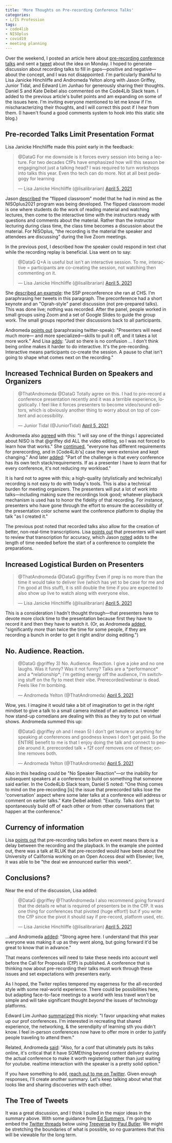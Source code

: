```yaml
---
title: 'More Thoughts on Pre-recording Conference Talks'
categories:
- L/IS Profession
tags:
- code4lib
- NISOplus
- covid19
- meeting planning
---
```

Over the weekend, I posted an article here about [pre-recording conference talks](https://dltj.org/article/pre-recording-conference-talks) and sent a [tweet](https://twitter.com/DataG/status/1379033577392898048) about the idea on Monday.
I hoped to generate discussion about recording talks to fill in gaps—positive and negative—about the concept, and I was not disappointed.
I'm particularly thankful to Lisa Janicke Hinchliffe and Andromeda Yelton along with Jason Griffey, Junior Tidal, and Edward Lim Junhao for generously sharing their thoughts.
Daniel S and Kate Deibel also commented on the Code4Lib Slack team.
I added to the previous article's bullet points and am expanding on some of the issues here.
I'm inviting everyone mentioned to let me know if I'm mischaracterizing their thoughts, and I will correct this post if I hear from them.
(I haven't found a good comments system to hook into this static site blog.)

## Pre-recorded Talks Limit Presentation Format

Lisa Janicke Hinchliffe made this point early in the feedback:
<blockquote class="twitter-tweet"><p lang="en" dir="ltr">@DataG For me downside is it forces every session into being a lecture. For two decades CfPs have emphasized how will this season be engaging/not just a talking head? I was required to turn workshops into talks this year. Even tho tech can do more. Not at all best pedagogy for learning</p>&mdash; Lisa Janicke Hinchliffe (@lisalibrarian) <a href="https://twitter.com/lisalibrarian/status/1379060316634497025?ref_src=twsrc%5Etfw">April 5, 2021</a></blockquote> 

Jason [described](https://twitter.com/griffey/status/1379062462755053568) the "flipped classroom" model that he had in mind as the NISOplus2021 program was being developed.
The flipped classroom model is one where students do the work of reading material and watching lectures, then come to the interactive time with the instructors ready with questions and comments about the material.
Rather than the instructor lecturing during class time, the class time becomes a discussion about the material.
For NISOplus, "the recording is the material the speaker and attendees are discussing" during the live Zoom meetings.

In the previous post, I described how the speaker could respond in text chat while the recording replay is beneficial.
Lisa went on to say:
<blockquote class="twitter-tweet"><p lang="en" dir="ltr">@DataG Q+A is useful but isn't an interactive session. To me, interactive = participants are co-creating the session,  not watching then commenting on it.</p>&mdash; Lisa Janicke Hinchliffe (@lisalibrarian) <a href="https://twitter.com/lisalibrarian/status/1379063215313854465?ref_src=twsrc%5Etfw">April 5, 2021</a></blockquote> 

She [described an example](https://twitter.com/lisalibrarian/status/1379065709687402497): the SSP preconference she ran at CHS.  I'm paraphrasing her tweets in this paragraph.
The preconference had a short keynote and an "Oprah-style" panel discussion (not pre-prepared talks).
This was done live; nothing was recorded.
After the panel, people worked in small groups using Zoom and a set of Google Slides to guide the group work.
The small groups reported their discussions back to all participants.

Andromeda [points out](https://twitter.com/ThatAndromeda/status/1379070103141122048) (paraphrasing twitter-speak): "Presenters will need much more— and more specialized—skills to pull it off, and it takes a lot more work."
And Lisa [adds](https://twitter.com/lisalibrarian/status/1379071138383462404): "Just so there is no confusion ... I don't think being online makes it harder to do interactive. It's the pre-recording. Interactive means participants co-create the session. A pause to chat isn't going to shape what comes next on the recording."

## Increased Technical Burden on Speakers and Organizers

<blockquote class="twitter-tweet"><p lang="en" dir="ltr">@ThatAndromeda @DataG Totally agree on this. I had to pre-record a conference presentation recently and it was a terrible experience, logistically. I feel like it forces presenters to become video/sound editors, which is obviously another thing to worry about on top of content and accessibility.</p>&mdash; Junior Tidal (@JuniorTidal) <a href="https://twitter.com/JuniorTidal/status/1379075950617452547?ref_src=twsrc%5Etfw">April 5, 2021</a></blockquote> 

Andromeda also [agreed](https://twitter.com/ThatAndromeda/status/1379065758727217153) with this: "I will say one of the things I appreciated about NISO is that @griffey did ALL the video editing, so I was not forced to learn how that works."
She [continued](https://twitter.com/ThatAndromeda/status/1379067719019073537), "everyone has different requirements for prerecording, and in [Code4Lib's] case they were extensive and kept changing."
And later [added](https://twitter.com/ThatAndromeda/status/1379072014040842240): "Part of the challenge is that every conference has its own tech stack/requirements. If as a presenter I have to *learn* that for every conference, it's not reducing my workload."

It is hard not to agree with this; a high-quality (stylistically and technically) recording is not easy to do with today's tools.
This is also a technical burden for meeting organizers.
The presenters will put a lot of work into talks—including making sure the recordings look good; whatever playback mechanism is used has to honor the fidelity of that recording.
For instance, presenters who have gone through the effort to ensure the accessibility of the presentation color scheme want the conference platform to display the talk "as I created it."

The previous post noted that recorded talks also allow for the creation of better, non-real-time transcriptions.
Lisa [points out](https://twitter.com/lisalibrarian/status/1379075784565010436) that presenters will want to review that transcription for accuracy, which Jason [noted](https://twitter.com/griffey/status/1379088189483257859) adds to the length of time needed before the start of a conference to complete the preparations.

## Increased Logistical Burden on Presenters
<blockquote class="twitter-tweet"><p lang="en" dir="ltr">@ThatAndromeda @DataG @griffey Even if prep is no more than the time it would take to deliver live (which has yet to be case for me and I'm good at this stuff), it is still double the time if you are expected to also show up live to watch along with everyone else.</p>&mdash; Lisa Janicke Hinchliffe (@lisalibrarian) <a href="https://twitter.com/lisalibrarian/status/1379072398025166850?ref_src=twsrc%5Etfw">April 5, 2021</a></blockquote> 

This is a consideration I hadn't thought through—that presenters have to devote more clock time to the presentation because first they have to record it and then they have to watch it.
(Or, as Andromeda [added](https://twitter.com/ThatAndromeda/status/1379074385357774850), "significantly *more* than twice the time for some people, if they are recording a bunch in order to get it right and/or doing editing.")


## No. Audience. Reaction.

<blockquote class="twitter-tweet"><p lang="en" dir="ltr">@DataG @griffey 3) No. Audience. Reaction. I give a joke and no one laughs. Was it funny? Was it not funny? Talks are a *performance* and a *relationship*; I'm getting energy off the audience, I'm switching stuff on the fly to meet their vibe. Prerecorded/webinar is dead. Feels like I'm bombing.</p>&mdash; Andromeda Yelton (@ThatAndromeda) <a href="https://twitter.com/ThatAndromeda/status/1379068453030670354?ref_src=twsrc%5Etfw">April 5, 2021</a></blockquote> 

Wow, yes.
I imagine it would take a bit of imagination to get in the right mindset to give a talk to a small camera instead of an audience.
I wonder how stand-up comedians are dealing with this as they try to put on virtual shows.
Andromeda summed this up:
<blockquote class="twitter-tweet"><p lang="en" dir="ltr">@DataG @griffey oh and I mean 5) I don't get tenure or anything for speaking at conferences and goodness knows I don't get paid. So the ENTIRE benefit to me is that I enjoy doing the talk and connect to people around it. prerecorded talk + f2f conf removes one of these; online removes both.</p>&mdash; Andromeda Yelton (@ThatAndromeda) <a href="https://twitter.com/ThatAndromeda/status/1379069546317877249?ref_src=twsrc%5Etfw">April 5, 2021</a></blockquote> 

Also in this heading could be "No Speaker Reaction"—or the inability for subsequent speakers at a conference to build on something that someone said earlier.
In the Code4Lib Slack team, Daniel S noted: "One thing comes to mind on the pre-recording [is] the issue that prerecorded talks lose the 'conversation' aspect where some later talks at a conference will address or comment on earlier talks."
Kate Deibel added: "Exactly. Talks don't get to spontaneously build off of each other or from other conversations that happen at the conference."


## Currency of information

Lisa [points out](https://twitter.com/lisalibrarian/status/1379065709687402497) that pre-recording talks before en event means there is a delay between the recording and the playback. In the example she pointed out, there was a talk at RLUK that pre-recorded would have been about the University of California working on an Open Access deal with Elsevier; live, it was able to be "the deal we announced earlier this week". 


## Conclusions?

Near the end of the discussion, Lisa added:
<blockquote class="twitter-tweet"><p lang="en" dir="ltr">@DataG @griffey @ThatAndromeda I also recommend going forward that the details re what is required of presenters be in the CfP. It was one thing for conferences that pivoted (huge effort!) but if you write the CfP since the pivot it should say if pre-record, platform used, etc.</p>&mdash; Lisa Janicke Hinchliffe (@lisalibrarian) <a href="https://twitter.com/lisalibrarian/status/1379083233418174465?ref_src=twsrc%5Etfw">April 5, 2021</a></blockquote> 

...and Andromeda [added](https://twitter.com/ThatAndromeda/status/1379084727202766848): "Strong agree here. I understand that *this* year everyone was making it up as they went along, but going forward it'd be great to know that in advance."

That means conferences will need to take these needs into account well before the Call for Proposals (CfP) is published.
A conference that is thinking now about pre-recording their talks must work through these issues and set expectations with presenters early.

As I hoped, the Twiter replies tempered my eagerness for the all-recorded style with some real-world experience.
There could be possibilities here, but adapting face-to-face meetings to a world with less travel won't be simple and will take significant thought _beyond_ the issues of technology platforms.

Edward Lim Junhao [summarized](https://twitter.com/BarbarianEd/status/1379110254424829953) this nicely: "I favor unpacking what makes up our prof conferences. I'm interested in recreating that shared experience, the networking, & the serendipity of learning sth you didn't know. I feel in-person conferences now have to offer more in order to justify people traveling to attend them."

Related, Andromeda [said](https://twitter.com/ThatAndromeda/status/1379073227071361028): "Also, for a conf that ultimately puts its talks online, it's critical that it have SOMEthing beyond content delivery during the actual conference to make it worth registering rather than just waiting for youtube. realtime interaction with the speaker is a pretty solid option."

If you have something to add, <a href="https://twitter.com/intent/tweet?text=Hey%20%40DataG%2C%20about%20all%20pre-recorded%20presentations%3A%20">reach out to me on Twitter</a>.
Given enough responses, I'll create another summary.
Let's keep talking about what that looks like and sharing discoveries with each other.

## The Tree of Tweets

It was a great discussion, and I think I pulled in the major ideas in the summary above.
With some guidance from [Ed Summers](https://twitter.com/edsu), I'm going to embed the [Twitter threads](https://treeverse.app/view/dhJ4irUj) below using [Treeverse](https://treeverse.app) by [Paul Butler](https://twitter.com/paulgb).
We might be stretching the boundaries of what is possible, so no guarantees that this will be viewable for the long term.

<script src="/assets/js/replayweb/ui.js"></script>
<replay-web-page 
	style="height:700px;display: flex;" 
	source="/assets/attachments/2021-04-08-treeverse.wacz"
	url="https://treeverse.app/view/dhJ4irUj" 
	embed="replayonly" 
	replayBase="/assets/js/replayweb/"></replay-web-page>

<script async src="https://platform.twitter.com/widgets.js" charset="utf-8"></script> 

